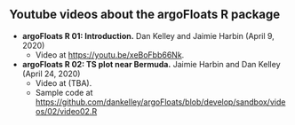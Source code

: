 ## Youtube videos about the argoFloats R package

* **argoFloats R 01: Introduction.** Dan Kelley and Jaimie Harbin (April 9, 2020)
    - Video at https://youtu.be/xeBoFbb66Nk.
* **argoFloats R 02: TS plot near Bermuda.** Jaimie Harbin and Dan Kelley (April 24, 2020)
    - Video at (TBA).
    - Sample code at https://github.com/dankelley/argoFloats/blob/develop/sandbox/videos/02/video02.R
